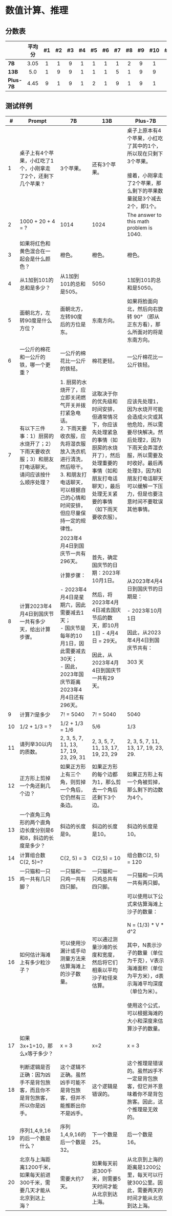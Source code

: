 # 数值计算、推理

## 分数表

|             | 平均分 |  #1  |  #2  |  #3  |  #4  |  #5  |  #6  |  #7  |  #8  |  #9  | #10  | #11  | #12  | #13  | #14  | #15  | #16  | #17  | #18  | #19  | #20  |
| ----------- | :----: | :--: | :--: | :--: | :--: | :--: | :--: | :--: | :--: | :--: | :--: | :--: | :--: | :--: | :--: | :--: | :--: | :--: | :--: | :--: | :--: |
| **7B**      |  3.05  |  1   |  1   |  9   |  1   |  1   |  1   |  1   |  2   |  9   |  1   |  7   |  2   |  1   |  1   |  1   |  5   |  9   |  6   |  1   |  1   |
| **13B**     |  5.0   |  1   |  9   |  9   |  1   |  1   |  1   |  5   |  1   |  9   |  9   |  9   |  2   |  9   |  9   |  1   |  7   |  1   |  6   |  9   |  1   |
| **Plus-7B** |  4.45  |  9   |  1   |  9   |  1   |  2   |  1   |  9   |  1   |  9   |  1   |  9   |  3   |  9   |  1   |  1   |  6   |  9   |  6   |  1   |  1   |

## 测试样例

| #    | Prompt                                                       | 7B                                                       | 13B                                                     | Plus-7B                                                      |
| ---- | ------------------------------------------------------------ | ------------------------------------------------------------ | ------------------------------------------------------------ | ----------- |
| 1    | 桌子上有4个苹果，小红吃了1个，小刚拿走了2个，还剩下几个苹果？ | 3个苹果。         | 还有3个苹果。    | 桌子上原本有4个苹果，小红吃了其中的1个，所以现在只剩下3个苹果。</br></br>接着，小刚拿走了2个苹果，那么剩下的苹果数量就是3个减去2个，即1个。 |
| 2    | 1000 + 20 + 4 = ?                   | 1014                  | 1024           |  The answer to this math problem is 1040. |
| 3    | 如果将红色和黄色混合在一起会是什么颜色？    | 橙色。    | 橙色。     |  橙色。           |
| 4    | 从1加到101的总和是多少？     | 从1加到101的总和是505。   | 5050       |   1加到101的总和是5050。|
| 5    | 面朝北方，左转90度是什么方位？                               | 面朝北方，左转90度后的方位是东。                             | 东南方向。        | 如果将脸面向北，然后向右旋转 90° （即从正东方看），那么所面对的将是东南方向。 |
| 6    | 一公斤的棉花和一公斤的铁，哪一个更重？    | 一公斤的棉花比一公斤的铁轻。  | 棉花更轻。    |   一公斤棉花比一公斤铁轻。   |
| 7    | 有以下三件事：1）厨房的水烧开了；2）下雨天要收衣服；3）和朋友打电话聊天。请问应该按什么顺序处理？ | 1. 厨房的水烧开了，应立即关闭燃气开关并拨打紧急电话。<br/>2. 下雨天要收衣服，应先将湿衣服放入洗衣机进行清洗，然后晾干。<br/>3. 和朋友打电话聊天，可以根据自己的心情和时间安排，但应尽量保持一定的规律性。 | 这取决于你的优先级和时间安排，但通常情况下，你应该先处理紧急的事情（如厨房的水烧开了），然后处理重要的事情（如和朋友打电话聊天），最后处理无关紧要的事情（如下雨天要收衣服）。 | 应该先处理1，因为水烧开可能会造成火灾或其他危险，所以需要尽快解决。然后处理2，因为下雨天会弄湿衣服，所以需要及时收好。最后再处理3，因为和朋友打电话聊天可以缓解一下压力，但是也要注意时间不要耽误其他事情。 |
| 8    | 计算2023年4月4日到国庆节一共有多少天，给出计算步骤。         | 2023年4月4日到国庆节一共有296天。<br/><br/>计算步骤：<br/><br/>- 2023年4月4日是星期六，因此需要减去1天；<br/>- 国庆节是每年的10月1日，因此需要减去30天；<br/>- 因此，2023年国庆节距离2023年4月4日还有296天。 | 首先，确定国庆节的日期：2023年10月1日。<br/><br/>然后，将2023年4月4日减去国庆节后的数天，即10月1日 - 4月4日 = 29天。<br/><br/>因此，从2023年4月4日到国庆节一共有29天。 | 从2023年4月4日到国庆节的日期是：<br/><br/>- 2023年10月1日<br/><br/>因此，从2023年4月4日到国庆节共有：<br/><br/>303 天 |
| 9    | 计算7!是多少     | 7! = 5040      | 7! = 5040  |   5040          |
| 10   | 1/2 + 1/3 = ?    | 1/2 + 1/3 = 1/6    | 5/6       |  1/3   |
| 11   | 请列举30以内的质数。   | 2, 3, 5, 7, 11, 13, 17, 19, 23, 29, 31    | 2, 3, 5, 7, 11, 13, 17, 19, 23, 29    | 2, 3, 5, 7, 11, 13, 17, 19, 23, 29.|
| 12   | 正方形上剪掉一个角还剩几个边？   | 如果正方形上有三个角，则剪掉一个角后，它仍然有三条边。       | 如果正方形的每个边都为1，那么剪去一个角后还剩下3个边。       | 如果正方形上有一个角被剪掉，那么剩下的边数为4个。  |
| 13   | 一个直角三角形的两个直角边长度分别是6和8，斜边的长度是多少？ | 斜边的长度是9。      | 斜边的长度是10。    |    斜边的长度是10。   |
| 14   | 计算组合数C(2, 5)=?    | C(2, 5) = 3   | C(2,5) = 10     |  组合数C(2, 5) = 120   |
| 15   | 一只猫和一只鸡一共有几只脚？   | 一只猫和一只鸡一共有四只脚。 | 一只猫和一只鸡总共有四只脚。    |  一只猫和一只鸡一共有两只脚。  |
| 16   | 如何估计海滩上有多少粒沙子？                                 | 可以使用沙漏计或手动测量方法来估算海滩上的沙子数量。         | 可以通过测量沙滩的长度和宽度，然后将它们相乘以平均沙子粒径来估算。 |可以使用以下公式来估算海滩上沙子的数量：<br/><br/>N = (1/3) * V * d^2<br/><br/>其中，N表示沙子的数量（单位为千克），V表示海滩面积（单位为平方米），d表示海滩平均深度（单位为米）。<br/><br/>使用这个公式，可以根据海滩的大小和深度来估算沙子的数量。  |
| 17   | 如果3x+1=10，那么x等于多少？     | x = 3      | x=2         |   x = 3 |
| 18   | 判断逻辑是否正确：因为凶手不是背包旅客，而且你不是背包旅客，所以你是凶手。 | 这个逻辑不正确。虽然凶手可能不是背包旅客，但并不能推断出你不是凶手。 | 这个逻辑是错误的。          | 这个推理是错误的。虽然凶手不一定是背包旅客，但它并不意味着你不是背包旅客。因此，这个推理是无效的。  |
| 19   | 序列1,4,9,16的后一个数是什么？    | 序列1,4,9,16的后一个数是32。   | 下一个数是25。   |  后一个数是 16。   |
| 20   | 北京与上海距离1200千米，如果每天前进300千米，需要几天才能从北京到达上海？ | 需要大约7天。    | 如果每天前进300千米，则需要5天时间才能从北京到达上海。   |  从北京到上海的距离是1200公里，每天可以行驶300公里。因此，需要两天的时间才能从北京到达上海。  |

